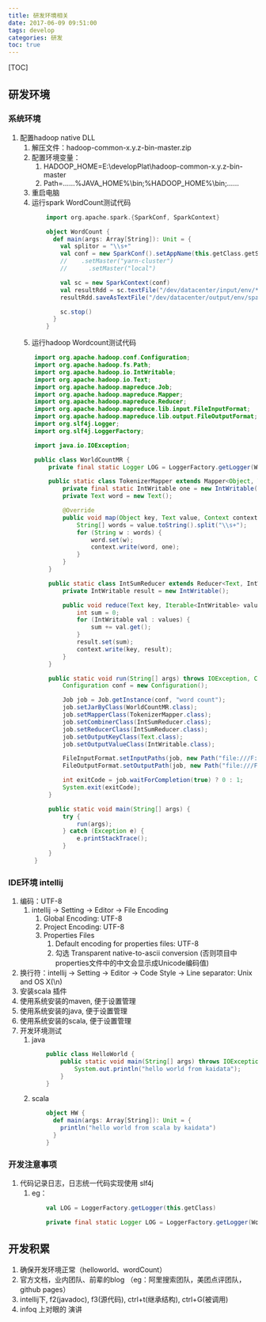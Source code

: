 ```yaml
---
title: 研发环境相关
date: 2017-06-09 09:51:00
tags: develop
categories: 研发
toc: true
---
```


[TOC]

## 研发环境

### 系统环境
1. 配置hadoop native DLL
    1. 解压文件：hadoop-common-x.y.z-bin-master.zip
    2. 配置环境变量：
        1. HADOOP_HOME=E:\developPlat\hadoop-common-x.y.z-bin-master
        2. Path=……%JAVA_HOME%\bin;%HADOOP_HOME%\bin;……
    3. 重启电脑
    4. 运行spark WordCount测试代码
        ``` scala
            import org.apache.spark.{SparkConf, SparkContext}

            object WordCount {
              def main(args: Array[String]): Unit = {
                val splitor = "\\s+"
                val conf = new SparkConf().setAppName(this.getClass.getSimpleName)
                //    .setMaster("yarn-cluster")
                //      .setMaster("local")

                val sc = new SparkContext(conf)
                val resultRdd = sc.textFile("/dev/datacenter/input/env/*").flatMap(_.split(splitor).map(word => (word, 1))).reduceByKey(_ + _)
                resultRdd.saveAsTextFile("/dev/datacenter/output/env/spark/output/" + System.currentTimeMillis())

                sc.stop()
              }
            }
        ```
    5. 运行hadoop Wordcount测试代码
    ``` java
        import org.apache.hadoop.conf.Configuration;
        import org.apache.hadoop.fs.Path;
        import org.apache.hadoop.io.IntWritable;
        import org.apache.hadoop.io.Text;
        import org.apache.hadoop.mapreduce.Job;
        import org.apache.hadoop.mapreduce.Mapper;
        import org.apache.hadoop.mapreduce.Reducer;
        import org.apache.hadoop.mapreduce.lib.input.FileInputFormat;
        import org.apache.hadoop.mapreduce.lib.output.FileOutputFormat;
        import org.slf4j.Logger;
        import org.slf4j.LoggerFactory;

        import java.io.IOException;

        public class WorldCountMR {
            private final static Logger LOG = LoggerFactory.getLogger(WorldCountMR.class);

            public static class TokenizerMapper extends Mapper<Object, Text, Text, IntWritable> {
                private final static IntWritable one = new IntWritable(1);
                private Text word = new Text();

                @Override
                public void map(Object key, Text value, Context context) throws IOException, InterruptedException {
                    String[] words = value.toString().split("\\s+");
                    for (String w : words) {
                        word.set(w);
                        context.write(word, one);
                    }
                }
            }

            public static class IntSumReducer extends Reducer<Text, IntWritable, Text, IntWritable> {
                private IntWritable result = new IntWritable();

                public void reduce(Text key, Iterable<IntWritable> values, Context context) throws IOException, InterruptedException {
                    int sum = 0;
                    for (IntWritable val : values) {
                        sum += val.get();
                    }
                    result.set(sum);
                    context.write(key, result);
                }
            }

            public static void run(String[] args) throws IOException, ClassNotFoundException, InterruptedException {
                Configuration conf = new Configuration();

                Job job = Job.getInstance(conf, "word count");
                job.setJarByClass(WorldCountMR.class);
                job.setMapperClass(TokenizerMapper.class);
                job.setCombinerClass(IntSumReducer.class);
                job.setReducerClass(IntSumReducer.class);
                job.setOutputKeyClass(Text.class);
                job.setOutputValueClass(IntWritable.class);

                FileInputFormat.setInputPaths(job, new Path("file:///F:\\datacenter\\input\\env\\*"));
                FileOutputFormat.setOutputPath(job, new Path("file:///F:\\datacenter\\output\\env\\mr\\" + System.currentTimeMillis()));

                int exitCode = job.waitForCompletion(true) ? 0 : 1;
                System.exit(exitCode);
            }

            public static void main(String[] args) {
                try {
                    run(args);
                } catch (Exception e) {
                    e.printStackTrace();
                }
            }
        }
    ```


### IDE环境 intellij
1. 编码：UTF-8
    1. intellij -> Setting -> Editor -> File Encoding
        1. Global Encoding: UTF-8
        2. Project Encoding: UTF-8
        3. Properties Files
            1. Default encoding for properties files: UTF-8
            2. 勾选 Transparent native-to-ascii conversion (否则项目中properties文件中的中文会显示成Unicode编码值)
2. 换行符：intellij -> Setting -> Editor -> Code Style -> Line separator: Unix and OS X(\n)
3. 安装scala 插件
4. 使用系统安装的maven, 便于设置管理
5. 使用系统安装的java, 便于设置管理
6. 使用系统安装的scala, 便于设置管理
7. 开发环境测试
    1. java
        ``` java
            public class HelloWorld {
                public static void main(String[] args) throws IOException {
                    System.out.println("hello world from kaidata");
                }
            }
        ```
    2. scala
        ``` scala
            object HW {
              def main(args: Array[String]): Unit = {
                println("hello world from scala by kaidata")
              }
            }
        ```

### 开发注意事项
1. 代码记录日志，日志统一代码实现使用 slf4j
    1. eg：
        ``` scala
            val LOG = LoggerFactory.getLogger(this.getClass)
         ```
         ``` java
             private final static Logger LOG = LoggerFactory.getLogger(WorldCountMR.class);
         ```

## 开发积累
1. 确保开发环境正常（helloworld、wordCount）
2. 官方文档，业内团队、前辈的blog   	（eg：阿里搜索团队，美团点评团队，github pages）
3. intellij下, f2(javadoc), f3(源代码), ctrl+t(继承结构), ctrl+G(被调用)
4. infoq 上对眼的 演讲



